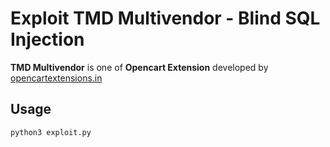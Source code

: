 
# Exploit TMD Multivendor - Blind SQL Injection

**TMD Multivendor** is one of **Opencart Extension** developed by [opencartextensions.in](https://www.opencartextensions.in/)

## Usage

    python3 exploit.py
